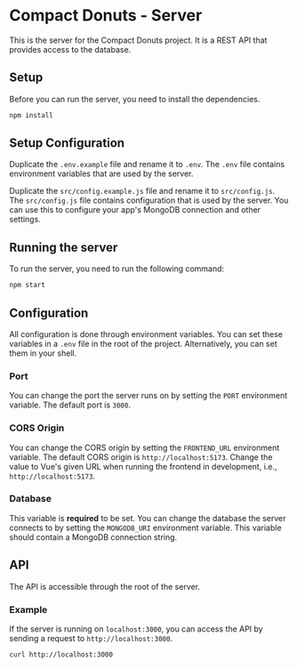 # Compact Donuts - Server
This is the server for the Compact Donuts project.
It is a REST API that provides access to the database.

## Setup
Before you can run the server, you need to install the dependencies.
```bash
npm install
```

## Setup Configuration
Duplicate the `.env.example` file and rename it to `.env`.
The `.env` file contains environment variables that are used by the server.

Duplicate the `src/config.example.js` file and rename it to `src/config.js`.
The `src/config.js` file contains configuration that is used by the server.
You can use this to configure your app's MongoDB connection and other settings.

## Running the server
To run the server, you need to run the following command:
```bash
npm start
```

## Configuration
All configuration is done through environment variables.
You can set these variables in a `.env` file in the root of the project.
Alternatively, you can set them in your shell.
### Port
You can change the port the server runs on by setting the `PORT` environment variable.
The default port is `3000`.

### CORS Origin
You can change the CORS origin by setting the `FRONTEND_URL` environment variable.
The default CORS origin is `http://localhost:5173`.
Change the value to Vue's given URL when running the frontend in development,
i.e., `http://localhost:5173`.

### Database
This variable is **required** to be set. You can change the database the server connects to
by setting the `MONGODB_URI` environment variable.
This variable should contain a MongoDB connection string.

## API
The API is accessible through the root of the server.
### Example
If the server is running on `localhost:3000`,
you can access the API by sending a request to `http://localhost:3000`.
```bash
curl http://localhost:3000
```
